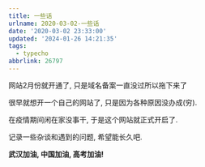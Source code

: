 ```yaml
---
title: 一些话
urlname: 2020-03-02-一些话
date: '2020-03-02 23:33:00'
updated: '2024-01-26 14:21:35'
tags:
  - typecho
abbrlink: 26797
---
```

网站2月份就开通了, 只是域名备案一直没过所以拖下来了



很早就想开一个自己的网站了, 只是因为各种原因没办成(穷).



在疫情期间闲在家没事干, 于是这个网站就正式开启了.



记录一些杂谈和遇到的问题, 希望能长久吧.



**武汉加油, 中国加油, 高考加油!**
